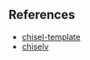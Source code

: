 

## References
- [chisel-template](https://github.com/freechipsproject/chisel-template)
- [chiselv](https://github.com/carlosedp/chiselv/tree/main)